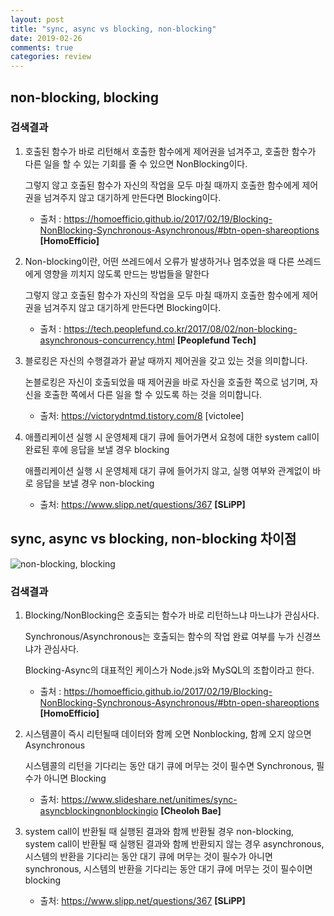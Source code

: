 ```yaml
---
layout: post
title: "sync, async vs blocking, non-blocking"
date: 2019-02-26
comments: true
categories: review
---
```


## non-blocking, blocking

### 검색결과


1.  호출된 함수가 바로 리턴해서 호출한 함수에게 제어권을 넘겨주고, 호출한 함수가 다른 일을 할 수 있는 기회를 줄 수 있으면 NonBlocking이다.

    그렇지 않고 호출된 함수가 자신의 작업을 모두 마칠 때까지 호출한 함수에게 제어권을 넘겨주지 않고 대기하게 만든다면 Blocking이다.

    - 출처 : https://homoefficio.github.io/2017/02/19/Blocking-NonBlocking-Synchronous-Asynchronous/#btn-open-shareoptions **[HomoEfficio]**

2.  Non-blocking이란, 어떤 쓰레드에서 오류가 발생하거나 멈추었을 때 다른 쓰레드에게 영향을 끼치지 않도록 만드는 방법들을 말한다

    그렇지 않고 호출된 함수가 자신의 작업을 모두 마칠 때까지 호출한 함수에게 제어권을 넘겨주지 않고 대기하게 만든다면 Blocking이다.

    - 출처 : https://tech.peoplefund.co.kr/2017/08/02/non-blocking-asynchronous-concurrency.html **[Peoplefund Tech]**

3.  블로킹은 자신의 수행결과가 끝날 때까지 제어권을 갖고 있는 것을 의미합니다.

    논블로킹은 자신이 호출되었을 때 제어권을 바로 자신을 호출한 쪽으로 넘기며, 자신을 호출한 쪽에서 다른 일을 할 수 있도록 하는 것을 의미합니다.

    - 출처: https://victorydntmd.tistory.com/8 [victolee]

4.  애플리케이션 실행 시 운영체제 대기 큐에 들어가면서 요청에 대한 system call이 완료된 후에 응답을 보낼 경우 blocking

    애플리케이션 실행 시 운영체제 대기 큐에 들어가지 않고, 실행 여부와 관계없이 바로 응답을 보낼 경우 non-blocking

    - 출처: https://www.slipp.net/questions/367 **[SLiPP]**

## sync, async vs blocking, non-blocking 차이점

![non-blocking, blocking](https://yoonucho.github.io/post_img/IOmodels.gif "non-blocking, blocking")


### 검색결과

1. Blocking/NonBlocking은 호출되는 함수가 바로 리턴하느냐 마느냐가 관심사다.

   Synchronous/Asynchronous는 호출되는 함수의 작업 완료 여부를 누가 신경쓰냐가 관심사다.

   Blocking-Async의 대표적인 케이스가 Node.js와 MySQL의 조합이라고 한다.

     - 출처 : https://homoefficio.github.io/2017/02/19/Blocking-NonBlocking-Synchronous-Asynchronous/#btn-open-shareoptions **[HomoEfficio]**

2. 시스템콜이 즉시 리턴될때 데이터와 함께 오면 Nonblocking, 함께 오지 않으면 Asynchronous

	시스템콜의 리턴을 기다리는 동안 대기 큐에 머무는 것이 필수면  Synchronous, 필수가 아니면 Blocking
	- 출처: https://www.slideshare.net/unitimes/sync-asyncblockingnonblockingio **[Cheoloh Bae]**


3.  system call이 반환될 때 실행된 결과와 함께 반환될 경우 non-blocking, 
	system call이 반환될 때 실행된 결과와 함께 반환되지 않는 경우 asynchronous,
	시스템의 반환을 기다리는 동안 대기 큐에 머무는 것이 필수가 아니면 synchronous, 
	시스템의 반환을 기다리는 동안 대기 큐에 머무는 것이 필수이면 blocking
    - 출처: https://www.slipp.net/questions/367 **[SLiPP]**
